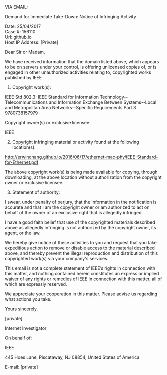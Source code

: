 VIA EMAIL:

Demand for Immediate Take-Down: Notice of Infringing Activity  

Date:	25/04/2017  
Case #:	156110  
Url:	github.io  
Host IP Address: [Private]

Dear Sir or Madam,

We have received information that the domain listed above, which appears to be on servers under your control, is offering unlicensed copies of, or is engaged in other unauthorized activities relating to, copyrighted works published by IEEE

1. Copyright work(s):

IEEE Std 802.3: IEEE Standard for Information Technology--Telecommunications and Information Exchange Between Systems--Local and Metropolitan Area Networks--Specific Requirements Part 3	9780738157979

Copyright owner(s) or exclusive licensee:

IEEE

2. Copyright infringing material or activity found at the following location(s):

http://erwinchang.github.io/2016/06/17/ethernet-mac-phy/IEEE-Standard-for-Ethernet.pdf

The above copyright work(s) is being made available for copying, through downloading, at the above location without authorization from the copyright owner or exclusive licensee.

3. Statement of authority:

I swear, under penalty of perjury, that the information in the notification is accurate and that I am the copyright owner or am authorized to act on behalf of the owner of an exclusive right that is allegedly infringed.

I have a good faith belief that use of the copyrighted materials described above as allegedly infringing is not authorized by the copyright owner, its agent, or the law.

We hereby give notice of these activities to you and request that you take expeditious action to remove or disable access to the material described above, and thereby prevent the illegal reproduction and distribution of this copyrighted work(s) via your company's services.

This email is not a complete statement of IEEE’s rights in connection with this matter, and nothing contained herein constitutes an express or implied waiver of any rights or remedies of IEEE in connection with this matter, all of which are expressly reserved.

We appreciate your cooperation in this matter. Please advise us regarding what actions you take.

Yours sincerely,

[private]  

Internet Investigator

On behalf of:

IEEE

445 Hoes Lane, Piscataway, NJ 08854, United States of America

E-mail: [private]  
